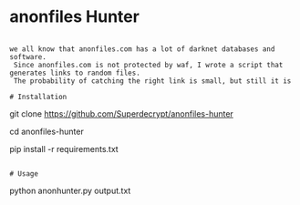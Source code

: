 # anonfiles Hunter

```

we all know that anonfiles.com has a lot of darknet databases and software. 
 Since anonfiles.com is not protected by waf, I wrote a script that generates links to random files. 
 The probability of catching the right link is small, but still it is

# Installation

```

git clone https://github.com/Superdecrypt/anonfiles-hunter

cd anonfiles-hunter

pip install -r requirements.txt

```

# Usage

```

python anonhunter.py output.txt

```
